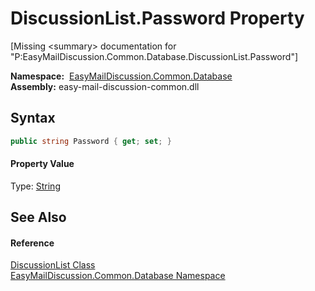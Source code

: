 DiscussionList.Password Property
================================

[Missing &lt;summary> documentation for "P:EasyMailDiscussion.Common.Database.DiscussionList.Password"]


  **Namespace:**  [EasyMailDiscussion.Common.Database][1]  
  **Assembly:** easy-mail-discussion-common.dll

Syntax
------

```csharp
public string Password { get; set; }
```

#### Property Value
Type: [String][2]

See Also
--------

#### Reference
[DiscussionList Class][3]  
[EasyMailDiscussion.Common.Database Namespace][1]  

[1]: ../README.md
[2]: https://docs.microsoft.com/dotnet/api/system.string
[3]: README.md